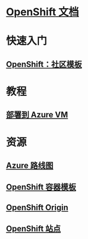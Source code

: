 # [OpenShift 文档](index.md)
# 快速入门
## [OpenShift：社区模板](https://azure.microsoft.com/en-us/resources/templates/openshift-origin-rhel/)
# 教程
## [部署到 Azure VM](/azure/virtual-machines/linux/openshift-get-started)
# 资源
## [Azure 路线图](https://azure.microsoft.com/roadmap/)
## [OpenShift 容器模板](https://github.com/Microsoft/openshift-container-platform)
## [OpenShift Origin](https://docs.openshift.org/latest/getting_started/index.html)
## [OpenShift 站点](https://docs.openshift.org/latest/welcome/index.html)
